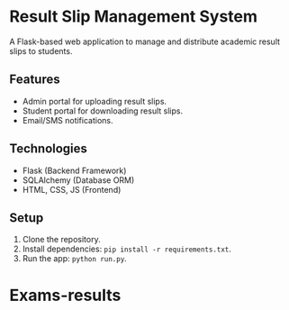 # Result Slip Management System

A Flask-based web application to manage and distribute academic result slips to students.

## Features
- Admin portal for uploading result slips.
- Student portal for downloading result slips.
- Email/SMS notifications.

## Technologies
- Flask (Backend Framework)
- SQLAlchemy (Database ORM)
- HTML, CSS, JS (Frontend)

## Setup
1. Clone the repository.
2. Install dependencies: `pip install -r requirements.txt`.
3. Run the app: `python run.py`.
# Exams-results
